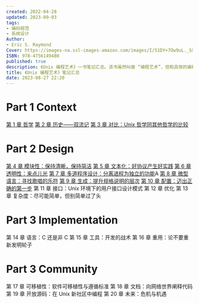 ```yaml
---
created: 2022-04-28
updated: 2023-09-03
tags:
- 编码规范
- 系统设计
Author:
- Eric S. Raymond
Cover: https://images-na.ssl-images-amazon.com/images/I/51DY+7Ow9uL._SX401_BO1,204,203,200_.jpg
ISBN: 978-4756149480
published: true
description: 《Unix 编程艺术》一书笔记汇总。该书虽然叫做 “编程艺术”，但和具体的编程却关系不大，更多的是系统设计和编码原则。
title: 《Unix 编程艺术》笔记汇总
date: 2023-08-27 22:20 
---
```


# Part 1 Context

[第 1 章 哲学](/di_1_zhang_zhe_xue)
[第 2 章 历史——双流记](/di_2_zhang_li_shi——shuang_liu_ji)
[第 3 章 对比：Unix 哲学同其他哲学的比较](/di_3_zhang_dui_bi：unix_zhe_xue_tong_qi_ta_zhe_xue_de_bi_jiao)

# Part 2 Design

[第 4 章 模块性：保持清晰，保持简洁](/di_4_zhang_mo_kuai_xing：bao_chi_qing_xi，bao_chi_jian_jie)
[第 5 章 文本化：好协议产生好实践](/di_5_zhang_wen_ben_hua：hao_xie_yi_chan_sheng_hao_shi_jian)
[第 6 章 透明性：来点儿光](/di_6_zhang_tou_ming_xing：lai_dian_er_guang)
[第 7 章 多道程序设计：分离进程为独立的功能](/di_7_zhang_duo_dao_cheng_xu_she_ji：fen_li_jin_cheng_wei_du_li_de_gong_neng)A
[第 8 章 微型语言：寻找歌唱的乐符](/di_8_zhang_wei_xing_yu_yan：xun_zhao_ge_chang_de_le_fu)
[第 9 章 生成：提升规格说明的层次](/di_9_zhang_sheng_cheng：ti_sheng_gui_ge_shuo_ming_de_ceng_ci)
[第 10 章 配置：迈出正确的第一步](/di_10_zhang_pei_zhi：mai_chu_zheng_que_de_di_yi_bu)
第 11 章 接口：Unix 环境下的用户接口设计模式
第 12 章 优化
第 13 章 复杂度：尽可能简单，但别简单过了头

# Part 3 Implementation

第 14 章 语言：C 还是非 C
第 15 章 工具：开发的战术
第 16 章 重用：论不要重新发明轮子

# Part 3 Community

第 17 章 可移植性：软件可移植性与遵循标准
第 18 章 文档：向网络世界阐释代码
第 19 章 开放源码：在 Unix 新社区中编程
第 20 章 未来：危机与机遇
